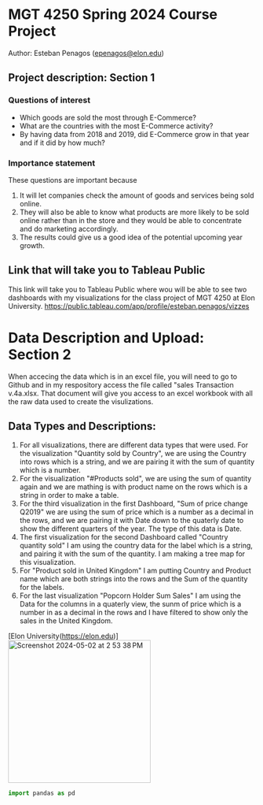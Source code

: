 # MGT 4250 Spring 2024 Course Project
Author: Esteban Penagos (epenagos@elon.edu)

## Project description: Section 1
### Questions of interest
- Which goods are sold the most through E-Commerce?
- What are the countries with the most E-Commerce activity? 
- By having data from 2018 and 2019, did E-Commerce grow in that year and if it did by how much?
### Importance statement 
These questions are important because
1. It will let companies check the amount of goods and services being sold online. 
2. They will also be able to know what products are more likely to be sold online rather than in the store and they would be able to concentrate and do marketing accordingly.  
3. The results could give us a good idea of the potential upcoming year growth.


## Link that will take you to Tableau Public
This link will take you to Tableau Public where wou will be able to see two dashboards with my visualizations for the class project of MGT 4250 at Elon University.
https://public.tableau.com/app/profile/esteban.penagos/vizzes

# Data Description and Upload: Section 2
When accecing the data which is in an excel file, you will need to go to Github and in my respository access the file called "sales Transaction v.4a.xlsx. That document will give you access to an excel workbook with all the raw data used to create the visulizations.

## Data Types and Descriptions: 
1. For all visualizations, there are different data types that were used. For the visualization "Quantity sold by Country", we are using the Country into rows which is a string, and we are pairing it with the sum of quantity which is a number.
2. For the visualization "#Products sold", we are using the sum of quantity again and we are mathing is with product name on the rows which is a string in order to make a table.
3. For the third visualization in the first Dashboard, "Sum of price change Q2019" we are using the sum of price which is a number as a decimal in the rows, and we are pairing it with Date down to the quaterly date to show the different quarters of the year. The type of this data is Date.
4. The first visualization for the second Dashboard called "Country quantity sold" I am using the country data for the label which is a string, and pairing it with the sum of the quantity. I am making a tree map for this visualization.
5. For "Product sold in United Kingdom" I am putting Country and Product name which are both strings into the rows and the Sum of the quantity for the labels.
6. For the last visualization "Popcorn Holder Sum Sales" I am using the Data for the columns in a quaterly view, the sunm of price which is a number in as a decimal in the rows and I have filtered to show only the sales in the United Kingdom.

  

[Elon University(https://elon.edu)]
<img width="290" alt="Screenshot 2024-05-02 at 2 53 38 PM" src="https://github.com/epenagosl/mgt4250spring2024/assets/168772735/53de15c1-7bb5-47b5-9136-12a9079601d7">

```python
import pandas as pd
```
